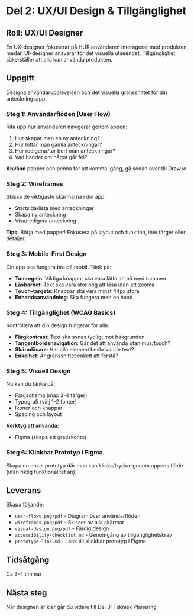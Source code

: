 # Del 2: UX/UI Design & Tillgänglighet

## Roll: UX/UI Designer
En UX-designer fokuserar på HUR användaren interagerar med produkten, medan UI-designer ansvarar för det visuella utseendet. Tillgänglighet säkerställer att alla kan använda produkten.

## Uppgift
Designa användarupplevelsen och det visuella gränssnittet för din anteckningsapp.

### Steg 1: Användarflöden (User Flow)
Rita upp hur användaren navigerar genom appen:
1. Hur skapar man en ny anteckning?
2. Hur hittar man gamla anteckningar?
3. Hur redigerar/tar bort man anteckningar?
4. Vad händer om något går fel?

**Använd** papper och penna för att komma igång, gå sedan över till Draw.io

### Steg 2: Wireframes
Skissa de viktigaste skärmarna i din app:
- Startsida/lista med anteckningar
- Skapa ny anteckning
- Visa/redigera anteckning

**Tips:** Börja med papper! Fokusera på layout och funktion, inte färger eller detaljer.

### Steg 3: Mobile-First Design
Din app ska fungera bra på mobil. Tänk på:
- **Tumregeln**: Viktiga knappar ska vara lätta att nå med tummen
- **Läsbarhet**: Text ska vara stor nog att läsa utan att zooma
- **Touch-targets**: Knappar ska vara minst 44px stora
- **Enhandsanvändning**: Ska fungera med en hand

### Steg 4: Tillgänglighet (WCAG Basics)
Kontrollera att din design fungerar för alla:
- **Färgkontrast**: Text ska synas tydligt mot bakgrunden
- **Tangentbordsnavigation**: Går det att använda utan mus/touch?
- **Skärmläsare**: Har alla element beskrivande text?
- **Enkelhet**: Är gränssnittet enkelt att förstå?

### Steg 5: Visuell Design
Nu kan du tänka på:
- Färgschema (max 3-4 färger)
- Typografi (välj 1-2 fonter)
- Ikoner och knappar
- Spacing och layout

**Verktyg att använda:**
- Figma (skapa ett gratiskonto)


### Steg 6: Klickbar Prototyp i Figma
Skapa en enkel prototyp där man kan klicka/trycka igenom appens flöde (utan riktig funktionalitet än).

## Leverans
Skapa följande:
- `user-flows.png/pdf` - Diagram över användarflöden
- `wireframes.png/pdf` - Skisser av alla skärmar
- `visual-design.png/pdf` - Färdig design
- `accessibility-checklist.md` - Genomgång av tillgänglighetskrav
- `prototype-link.md` - Länk till klickbar prototyp i Figma

## Tidsåtgång
Ca 3-4 timmar

## Nästa steg
När designen är klar går du vidare till Del 3: Teknisk Planering
